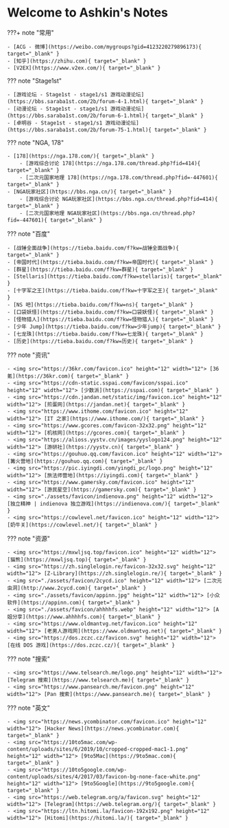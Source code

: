 # Welcome to Ashkin's Notes

???+ note "常用"

	- [ACG - 微博](https://weibo.com/mygroups?gid=4123220279896173){ target="_blank" }
	- [知乎](https://zhihu.com){ target="_blank" }
	- [V2EX](https://www.v2ex.com/){ target="_blank" }

??? note "Stage1st" 

    - [游戏论坛 - Stage1st - stage1/s1 游戏动漫论坛](https://bbs.saraba1st.com/2b/forum-4-1.html){ target="_blank" }
    - [动漫论坛 - Stage1st - stage1/s1 游戏动漫论坛](https://bbs.saraba1st.com/2b/forum-6-1.html){ target="_blank" }
    - [卓明谷 - Stage1st - stage1/s1 游戏动漫论坛](https://bbs.saraba1st.com/2b/forum-75-1.html){ target="_blank" }

??? note "NGA, 178"

	- [178](https://nga.178.com/){ target="_blank" }
        - [游戏综合讨论 178](https://nga.178.com/thread.php?fid=414){ target="_blank" }
        - [二次元国家地理 178](https://nga.178.com/thread.php?fid=-447601){ target="_blank" }
	- [NGA玩家社区](https://bbs.nga.cn/){ target="_blank" }
        - [游戏综合讨论 NGA玩家社区](https://bbs.nga.cn/thread.php?fid=414){ target="_blank" }
        - [二次元国家地理 NGA玩家社区](https://bbs.nga.cn/thread.php?fid=-447601){ target="_blank" }

??? note "百度"

	- [战锤全面战争](https://tieba.baidu.com/f?kw=战锤全面战争){ target="_blank" }
	- [帝国时代](https://tieba.baidu.com/f?kw=帝国时代){ target="_blank" }
	- [群星](https://tieba.baidu.com/f?kw=群星){ target="_blank" }
	- [Stellaris](https://tieba.baidu.com/f?kw=stellaris){ target="_blank" }
	- [十字军之王](https://tieba.baidu.com/f?kw=十字军之王){ target="_blank" }
	- [NS 吧](https://tieba.baidu.com/f?kw=ns){ target="_blank" }
	- [口袋妖怪](https://tieba.baidu.com/f?kw=口袋妖怪){ target="_blank" }
	- [怪物猎人](https://tieba.baidu.com/f?kw=怪物猎人){ target="_blank" }
	- [少年 Jump](https://tieba.baidu.com/f?kw=少年jump){ target="_blank" }
	- [七龙珠](https://tieba.baidu.com/f?kw=七龙珠){ target="_blank" }
	- [历史](https://tieba.baidu.com/f?kw=历史){ target="_blank" }

??? note "资讯"

	- <img src="https://36kr.com/favicon.ico" height="12" width="12"> [36 氪](https://36kr.com){ target="_blank" }
	- <img src="https://cdn-static.sspai.com/favicon/sspai.ico" height="12" width="12"> [少数派](https://sspai.com){ target="_blank" }
	- <img src="https://cdn.jandan.net/static/img/favicon.ico" height="12" width="12"> [煎蛋网](https://jandan.net){ target="_blank" }
	- <img src="https://www.ithome.com/favicon.ico" height="12" width="12"> [IT 之家](https://www.ithome.com/){ target="_blank" }
	- <img src="https://www.gcores.com/favicon-32x32.png" height="12" width="12"> [机核网](https://gcores.com){ target="_blank" }
	- <img src="https://alioss.yystv.cn/images/yyslogo124.png" height="12" width="12"> [游研社](https://yystv.cn){ target="_blank" }
	- <img src="https://gouhuo.qq.com/favicon.ico" height="12" width="12"> [篝火营地](https://gouhuo.qq.com){ target="_blank" }
	- <img src="https://pic.iyingdi.com/yingdi_pc/logo.png" height="12" width="12"> [旅法师营地](https://iyingdi.com){ target="_blank" }
	- <img src="https://www.gamersky.com/favicon.ico" height="12" width="12"> [游民星空](https://gamersky.com){ target="_blank" }
	- <img src="./assets/favicon/indienova.png" height="12" width="12"> [独立精神 | indienova 独立游戏](https://indienova.com/){ target="_blank" }
	- <img src="https://cowlevel.net/favicon.ico" height="12" width="12"> [奶牛关](https://cowlevel.net/){ target="_blank" }

??? note "资源"

	- <img src="https://mxwljsq.top/favicon.ico" height="12" width="12"> [猫熊](https://mxwljsq.top){ target="_blank" }
	- <img src="https://zh.singlelogin.re/favicon-32x32.svg" height="12" width="12"> [Z-Library](https://zh.singlelogin.re/){ target="_blank" }
	- <img src="./assets/favicon/2cycd.ico" height="12" width="12"> [二次元虫洞](http://www.2cycd.com){ target="_blank" }
	- <img src="./assets/favicon/appinn.jpg" height="12" width="12"> [小众软件](https://appinn.com){ target="_blank" }
	- <img src="./assets/favicon/ahhhhfs.webp" height="12" width="12"> [A姐分享](https://www.ahhhhfs.com){ target="_blank" }
	- <img src="https://www.oldmantvg.net/favicon.ico" height="12" width="12"> [老男人游戏网](https://www.oldmantvg.net){ target="_blank" }
	- <img src="https://dos.zczc.cz/favicon.svg" height="12" width="12"> [在线 DOS 游戏](https://dos.zczc.cz/){ target="_blank" }

??? note "搜索"

	- <img src="https://www.telsearch.me/logo.png" height="12" width="12"> [Telegram 搜索](https://www.telsearch.me){ target="_blank" }
	- <img src="https://www.pansearch.me/favicon.png" height="12" width="12"> [Pan 搜索](https://www.pansearch.me){ target="_blank" }

??? note "英文"

	- <img src="https://news.ycombinator.com/favicon.ico" height="12" width="12"> [Hacker News](https://news.ycombinator.com){ target="_blank" }
	- <img src="https://10to5mac.com/wp-content/uploads/sites/6/2019/10/cropped-cropped-mac1-1.png" height="12" width="12"> [9to5Mac](https://9to5mac.com){ target="_blank" }
	- <img src="https://10to5google.com/wp-content/uploads/sites/4/2017/03/favicon-bg-none-face-white.png" height="12" width="12"> [9to5Google](https://9to5google.com){ target="_blank" }
	- <img src="https://web.telegram.org/a/favicon.svg" height="12" width="12"> [Telegram](https://web.telegram.org/){ target="_blank" }
	- <img src="https://ltn.hitomi.la/favicon-192x192.png" height="12" width="12"> [Hitomi](https://hitomi.la/){ target="_blank" }
